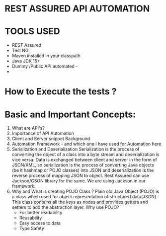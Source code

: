 # REST ASSURED API AUTOMATION

# TOOLS USED 
- REST Assured
- Test NG 
- Maven installed in your classpath
- Java JDK 15+
- Dummy /Public API automated - 
- 
# How to Execute the tests ?

# Basic and Important Concepts:

1. What are API's?
2. Importance of API Automation
3. Client and Server snippet Background
3. Automation Framework - and which one I have used for Automation here 
4. Serialization and Deserialization
   Serialization is the process of converting the object of a class into a byte stream and deserialization is vice versa.
   Data is exchanged between client and server in the form of JSON/XML, so serialization is the process of converting Java objects (be it hashmap or POJO classes) into JSON and 
   deserialization is the reverse process of mapping JSON to object.
   Rest Assured can use Jackson/GSON library for the same. We are using Jackson in our framework.
5. Why and What is creating POJO Class ?
   Plain old Java Object (POJO) is a class which used for object representation of structured data(JSON). 
   This class contains all the keys as nodes and provides getters and setters to add the abstraction layer.
   Why use POJO?
    - For better readability 
    - Reusability
    - Easy access to data 
    - Type Safety
